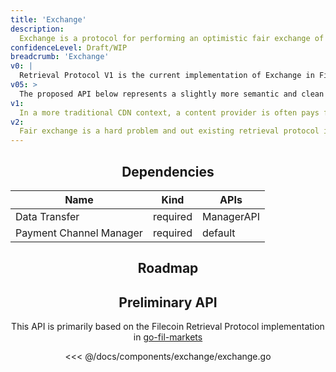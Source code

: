 ```yaml
---
title: 'Exchange'
description:
  Exchange is a protocol for performing an optimistic fair exchange of payment for data. The protocol coordinates sending of data (with Data Transfer) and payments (via the Payment Channel Manager) during a paid retrieval, and attempts to insure that both parties fulfill their obligations completely. (Fair exchange is generally a hard problem and there may be no perfect solutions)
confidenceLevel: Draft/WIP
breadcrumb: 'Exchange'
v0: |
  Retrieval Protocol V1 is the current implementation of Exchange in Filecoin. It operates through a system of incremental payments, with the data provider sending small chunks then asking for payment before sending more. 
v05: >
  The proposed API below represents a slightly more semantic and clean design than the current implementation. It may make sense ot conform to the proposed API in preparation for adding other exchange protocols in the future.
v1:
  In a more traditional CDN context, a content provider is often pays for bandwidth and resources on a servers so that a client is able to download data quickly. The client themselves often does not pay anything for this data. To support this kind of usage, we will likely have to augment the Exchange Protocol to support this kind of 3-way transaction. A client might in this scenario instead send a proof to the content provider that they have received the data causing the content provider to unlock payment to the miner.
v2:
  Fair exchange is a hard problem and out existing retrieval protocol is very much an "MVP". While it may be sufficient for some time, improved protocols might unlock superior performance, particularly if they become tied to crtypographic incentires.
---
```


<Header />

## Dependencies

| Name | Kind | APIs |
| ---- | ---- | ---- |
| Data Transfer | required | ManagerAPI |
| Payment Channel Manager | required | default |

## Roadmap

<RoadMapPage />

## Preliminary API

This API is primarily based on the Filecoin Retrieval Protocol implementation in [go-fil-markets](https://github.com/filecoin-project/go-fil-markets/tree/master/retrievalmarket)

<<< @/docs/components/exchange/exchange.go
